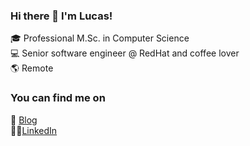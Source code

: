 ### Hi there 👋 I'm Lucas!

:mortar_board: Professional M.Sc. in Computer Science  
:computer: Senior software engineer @ RedHat and coffee lover  
:earth_americas: Remote  

### You can find me on
:link: [Blog](https://bacciotti.com)  
:man_technologist:[LinkedIn](https://www.linkedin.com/in/lucasbacciotti/)  

<!--
**bacciotti/bacciotti** is a ✨ _special_ ✨ repository because its `README.md` (this file) appears on your GitHub profile.
-->
